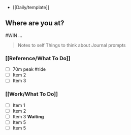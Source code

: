 - [[Daily/template]]
## Where are you at?

#WIN ...

> Notes to self
> Things to think about
> Journal prompts

### [[Reference/What To Do]]
- [ ] 70m peak #ride
- [ ] Item 2
- [ ] Item 3

### [[Work/What To Do]]
- [ ] Item 1
- [ ] Item 2
- [ ] Item 3
**Waiting**
- [ ] Item 5
- [ ] Item 5